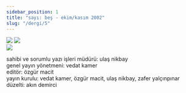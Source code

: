```yaml
---
sidebar_position: 1
title: "sayı: beş - ekim/kasım 2002"
slug: "/dergi/5"
---
```


![](/img/ky05_00_zaferyalcinpinar.jpg)
![](/img/ky05_00a_yolgezer.jpg)  
![](/img/ky05_36_nurpolat.jpg)

sahibi ve sorumlu yazı işleri müdürü: ulaş nikbay  
genel yayın yönetmeni: vedat kamer  
editör: özgür macit  
yayın kurulu: vedat kamer, özgür macit, ulaş nikbay, zafer yalçınpınar  
düzelti: akın demirci  